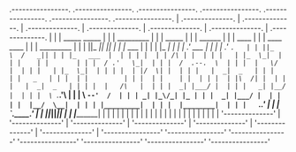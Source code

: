 
 .----------------. .----------------. .----------------. .----------------. .----------------. .----------------. .----------------. 
| .--------------. | .--------------. | .--------------. | .--------------. | .--------------. | .--------------. | .--------------. |
| | _____  _____ | | |  _________   | | |   _____      | | |     ______   | | |     ____     | | | ____    ____ | | |  _________   | |
| ||_   _||_   _|| | | |_   ___  |  | | |  |_   _|     | | |   .' ___  |  | | |   .'    `.   | | ||_   \  /   _|| | | |_   ___  |  | |
| |  | | /\ | |  | | |   | |_  \_|  | | |    | |       | | |  / .'   \_|  | | |  /  .--.  \  | | |  |   \/   |  | | |   | |_  \_|  | |
| |  | |/  \| |  | | |   |  _|  _   | | |    | |   _   | | |  | |         | | |  | |    | |  | | |  | |\  /| |  | | |   |  _|  _   | |
| |  |   /\   |  | | |  _| |___/ |  | | |   _| |__/ |  | | |  \ `.___.'\  | | |  \  `--'  /  | | | _| |_\/_| |_ | | |  _| |___/ |  | |
| |  |__/  \__|  | | | |_________|  | | |  |________|  | | |   `._____.'  | | |   `.____.'   | | ||_____||_____|| | | |_________|  | |
| |              | | |              | | |              | | |              | | |              | | |              | | |              | |
| '--------------' | '--------------' | '--------------' | '--------------' | '--------------' | '--------------' | '--------------' |
 '----------------' '----------------' '----------------' '----------------' '----------------' '----------------' '----------------' 
